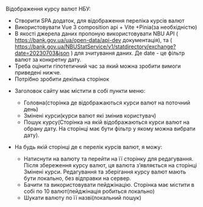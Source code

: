 Відображення курсу валют НБУ:

- Створити SPA додаток, для відображення переліка курсів валют
- Використовувати Vue 3 composition api + Vite +Pinia(за необхідністю)
- В якості джерела даних пропоную використовувати NBU API (
  https://bank.gov.ua/ua/open-data/api-dev документація), та (
  https://bank.gov.ua/NBUStatService/v1/statdirectory/exchange?date=20230703&json )
  для зчитування даних. Де date - це фільтр валют за конкретну дату.
- Треба оцінити гіпотетичний час за який можна зробити вимоги приведені нижче.
- Потрібно зробити декілька сторінок

* Заголовок сайту має містити в собі пункти меню:

  - Головна(сторінка де відображаються курси валют на поточний день)
  - Змінені курси(курси валют які змінив користувач)
  - Пошук курсу(Сторінка на якій відображаються курси валют на обрану дату. На сторінці має бути фільтр у якому можна вибрати дату).

* На будь якій сторінці де є перелік курсів валют, я можу:
  - Натиснути на валюту та перейти на її сторінку для редагування. Після
    збереження курсу валют, ця валюта з’являється на сторінці Змінені курси.
    Редагування та зберігання курсу валют мають бути локально, без
    відправки на сервер.
  - Бачити та використовувати пейджінацію. Сторінка має містити в собі по
    10 валют(пейджінація робиться локально)
  - Шукати валюту по її назві(локальний пошук)
